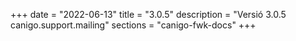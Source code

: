 +++
date        = "2022-06-13"
title       = "3.0.5"
description = "Versió 3.0.5 canigo.support.mailing"
sections    = "canigo-fwk-docs"
+++